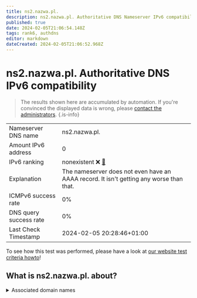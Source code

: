 ```yaml
---
title: ns2.nazwa.pl.
description: ns2.nazwa.pl. Authoritative DNS Nameserver IPv6 compatibility
published: true
date: 2024-02-05T21:06:54.148Z
tags: rank6, authdns
editor: markdown
dateCreated: 2024-02-05T21:06:52.968Z
---
```


# ns2.nazwa.pl. Authoritative DNS IPv6 compatibility

> The results shown here are accumulated by automation. If you're convinced the displayed data is wrong, please [contact the administrators](/howto/chat). 
{.is-info}




|   |   |
| - | - |
| Nameserver DNS name | ns2.nazwa.pl.
| Amount IPv6 address | 0
| IPv6 ranking | nonexistent :x: [🔗](/howto/ranking) |
| Explanation | The nameserver does not even have an AAAA record. It isn't getting any worse than that. |
| ICMPv6 success rate | 0%|
| DNS query success rate | 0% |
| Last Check Timestamp | 2024-02-05 20:28:46+01:00 |

To see how this test was performed, please have a look at [our website test criteria howto](/howto/testcriteria/authdns)!


## What is ns2.nazwa.pl. about?






<details>
<summary>Associated domain names</summary>

www.bio-gen.com

</details>

